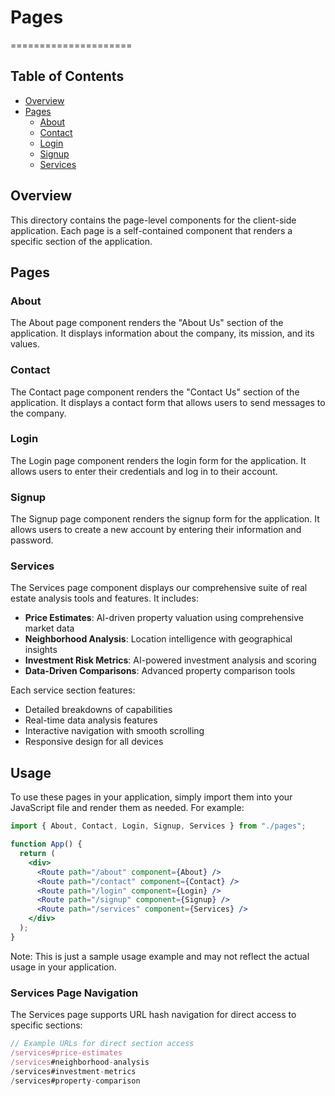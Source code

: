 # Pages

=====================

## Table of Contents

- [Overview](#overview)
- [Pages](#pages)
  - [About](#about)
  - [Contact](#contact)
  - [Login](#login)
  - [Signup](#signup)
  - [Services](#services)

## Overview

This directory contains the page-level components for the client-side application. Each page is a self-contained component that renders a specific section of the application.

## Pages

### About

The About page component renders the "About Us" section of the application. It displays information about the company, its mission, and its values.

### Contact

The Contact page component renders the "Contact Us" section of the application. It displays a contact form that allows users to send messages to the company.

### Login

The Login page component renders the login form for the application. It allows users to enter their credentials and log in to their account.

### Signup

The Signup page component renders the signup form for the application. It allows users to create a new account by entering their information and password.

### Services

The Services page component displays our comprehensive suite of real estate analysis tools and features. It includes:

- **Price Estimates**: AI-driven property valuation using comprehensive market data
- **Neighborhood Analysis**: Location intelligence with geographical insights
- **Investment Risk Metrics**: AI-powered investment analysis and scoring
- **Data-Driven Comparisons**: Advanced property comparison tools

Each service section features:
- Detailed breakdowns of capabilities
- Real-time data analysis features
- Interactive navigation with smooth scrolling
- Responsive design for all devices

## Usage

To use these pages in your application, simply import them into your JavaScript file and render them as needed. For example:

```jsx
import { About, Contact, Login, Signup, Services } from "./pages";

function App() {
  return (
    <div>
      <Route path="/about" component={About} />
      <Route path="/contact" component={Contact} />
      <Route path="/login" component={Login} />
      <Route path="/signup" component={Signup} />
      <Route path="/services" component={Services} />
    </div>
  );
}
```

Note: This is just a sample usage example and may not reflect the actual usage in your application.


### Services Page Navigation

The Services page supports URL hash navigation for direct access to specific sections:

```javascript
// Example URLs for direct section access
/services#price-estimates
/services#neighborhood-analysis
/services#investment-metrics
/services#property-comparison
```